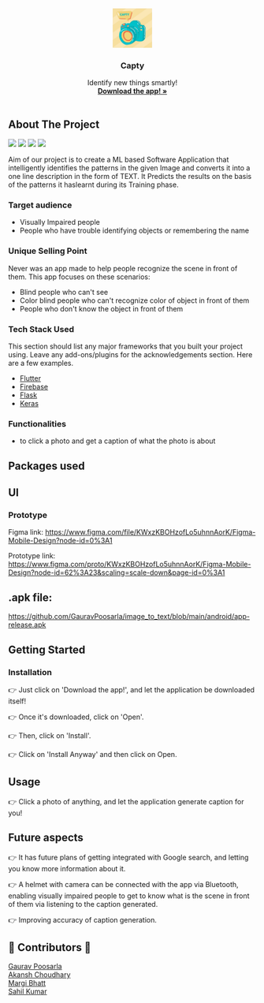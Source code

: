 <br />
<p align="center">
  <a href="android/app/src/main/res/drawable/icon.jpeg">
    <img src="android/app/src/main/res/drawable/icon.jpeg" alt="Logo" width="80" height="80">
  </a>

  <h3 align="center">Capty</h3>

  <p align="center">
    Identify new things smartly!
    <br />
    <a href="https://github.com/GauravPoosarla/image_to_text/blob/main/android/app-release.apk"><strong>Download the app! »</strong></a>
    <br />
    <br />
  </p>
</p>

## About The Project
<img src="https://github.com/GauravPoosarla/image_to_text/blob/main/Screenshot%202021-05-20%20at%202.25.31%20PM.png" width="200">  <img src="https://github.com/GauravPoosarla/image_to_text/blob/main/Screenshot%202021-05-20%20at%202.25.41%20PM.png" width="200">  <img src="https://github.com/GauravPoosarla/image_to_text/blob/main/Screenshot%202021-05-20%20at%202.25.52%20PM.png" width="200">  <img src="https://github.com/GauravPoosarla/image_to_text/blob/main/Screenshot%202021-05-20%20at%202.26.03%20PM.png" width="200">

Aim of our project is to create a ML based Software Application that intelligently identifies
the patterns in the given Image and converts it into a one line description in the form of TEXT.
It Predicts the results on the basis of the patterns it haslearnt during its Training phase.

### Target audience
- Visually Impaired people
- People who have trouble identifying objects or remembering the name

### Unique Selling Point
Never was an app made to help people recognize the scene in front of them. This app focuses on these scenarios:
- Blind people who can't see
- Color blind people who can't recognize color of object in front of them
- People who don't know the object in front of them

### Tech Stack Used

This section should list any major frameworks that you built your project using. Leave any add-ons/plugins for the acknowledgements section. Here are a few examples.
* [Flutter](https://flutter.dev)
* [Firebase](https://firebase.google.com)
* [Flask](https://flask.palletsprojects.com/en/1.1.x/)
* [Keras](https://keras.io)

### Functionalities
- to click a photo and get a caption of what the photo is about

## Packages used

## UI

### Prototype
Figma link:
https://www.figma.com/file/KWxzKBOHzofLo5uhnnAorK/Figma-Mobile-Design?node-id=0%3A1

Prototype link:
https://www.figma.com/proto/KWxzKBOHzofLo5uhnnAorK/Figma-Mobile-Design?node-id=62%3A23&scaling=scale-down&page-id=0%3A1

## .apk file:
https://github.com/GauravPoosarla/image_to_text/blob/main/android/app-release.apk

## Getting Started

### Installation

👉 Just click on 'Download the app!', and let the application be downloaded itself!

👉 Once it's downloaded, click on 'Open'. 

👉 Then, click on 'Install'. 

👉 Click on 'Install Anyway' and then click on Open.

## Usage

👉 Click a photo of anything, and let the application generate caption for you!

## Future aspects

👉 It has future plans of getting integrated with Google search, and letting you know more information about it.

👉 A helmet with camera can be connected with the app via Bluetooth, enabling visually impaired people to get to know what is the scene in front of them via listening to the caption generated.

👉 Improving accuracy of caption generation.

## 👧 Contributors 👦

<a href="https://github.com/GauravPoosarla" target="_blank"> Gaurav Poosarla <br>
<a href="https://github.com/AkanshChoudhary" target="_blank"> Akansh Choudhary <br>
<a href="https://github.com/Margi16" target="_blank"> Margi Bhatt <br>
<a href="https://github.com/sahilsync07" target="_blank"> Sahil Kumar <br>
